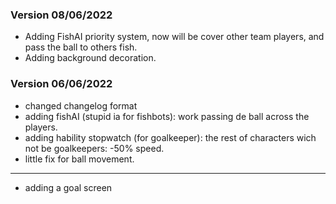### Version 08/06/2022
+ Adding FishAI priority system, now will be cover other team players, and pass the ball to others fish.
+ Adding background decoration.


### Version 06/06/2022

+ changed changelog format
+ adding fishAI (stupid ia for fishbots): work passing de ball across the players.
+ adding hability stopwatch (for goalkeeper): the rest of characters wich not be goalkeepers: -50% speed.
+ little fix for ball movement.

---

+ adding a goal screen